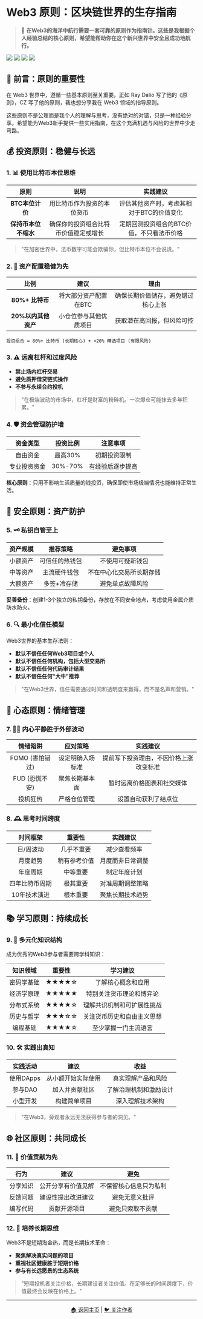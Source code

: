 # Web3 原则：区块链世界的生存指南

> 🧭 **在Web3的海洋中航行需要一套可靠的原则作为指南针。这些是我根据个人经验总结的核心原则，希望能帮助你在这个新兴世界中安全且成功地航行。**

![](https://img.shields.io/badge/作者-北海-blue)
![](https://img.shields.io/badge/难度-入门建议-yellow)
![](https://img.shields.io/badge/分类-Web3思考-green)
![](https://img.shields.io/badge/状态-持续更新-orange)

## 🌟 前言：原则的重要性

在 Web3 世界中，遵循一些基本原则至关重要。正如 Ray Dalio 写了他的《原则》，CZ 写了他的原则，我也想分享我在 Web3 领域的指导原则。

这些原则不是公理而是我个人的理解与思考，没有绝对的对错，只是一种经验分享。希望能为Web3新手提供一些实用指南，在这个充满机遇与风险的世界中少走弯路。

## 💰 投资原则：稳健与长远

### 1. 📊 使用比特币本位思维

| 原则 | 说明 | 实践建议 |
|:----:|:----:|:-------:|
| **BTC本位计价** | 用比特币作为投资的本位货币 | 评估其他资产时，考虑其相对于BTC的价值变化 |
| **保持币本位不缩水** | 确保你的投资组合比特币价值稳定或增长 | 定期回测投资组合的BTC价值，不只看法币价格 |

> "在加密世界中，法币数字可能会欺骗你，但比特币本位不会说谎。"

### 2. 🏦 资产配置稳健为先

| 比例 | 建议 | 理由 |
|:----:|:----:|:----:|
| **80%+ 比特币** | 将大部分资产配置在BTC | 确保长期价值储存，避免错过核心上涨 |
| **20%以内其他资产** | 小仓位参与其他优质项目 | 获取潜在高回报，但风险可控 |

```
投资组合 = 80%+ 比特币 (长期核心) + <20% 精选项目 (有限风险)
```

### 3. ⚠️ 远离杠杆和过度风险

- **禁止场内杠杆交易**
- **避免质押借贷链式操作**
- **不参与永续合约投机**

> "在极端波动的市场中，杠杆是财富的粉碎机。一次爆仓可能抹去多年积累。"

### 4. 🛡️ 资金管理防护墙

| 资金类型 | 投资比例 | 注意事项 |
|:--------:|:--------:|:--------:|
| 自由资金 | 最高30% | 初期投资限制 |
| 专业投资资金 | 30%-70% | 有经验后逐步提高 |

**核心原则**：只用不影响生活质量的钱投资，确保即使市场极端情况也能维持正常生活。

## 🔐 安全原则：资产防护

### 5. 🗝️ 私钥自管至上

| 资产规模 | 推荐策略 | 避免事项 |
|:--------:|:--------:|:--------:|
| 小额资产 | 可信任的热钱包 | 不使用可疑新钱包 |
| 中等资产 | 主流硬件钱包 | 不在中心化交易所长期存储 |
| 大额资产 | 多签+冷存储 | 避免单点故障风险 |

**妥善备份**：创建1-3个独立的私钥备份，存放在不同安全地点，考虑使用金属介质防水防火。

### 6. 🔍 最小化信任模型

Web3世界的基本生存法则：

- **默认不信任任何Web3项目或个人**
- **默认不信任任何机构，包括大型交易所**
- **默认不信任任何代码审计结果**
- **默认不信任任何"大牛"推荐**

> "在Web3世界，信任需要通过时间和透明度来赢得，而不是名声和营销。"

## 🧠 心态原则：情绪管理

### 7. 🧘‍♂️ 内心平静胜于外部波动

| 情绪陷阱 | 应对策略 | 实践建议 |
|:--------:|:--------:|:--------:|
| FOMO (害怕错过) | 设定明确入场标准 | 提前写下投资理由，不因价格上涨改变标准 |
| FUD (恐慌不安) | 聚焦长期基本面 | 暂时远离价格图表和社交媒体 |
| 投机狂热 | 严格仓位管理 | 设置自动获利了结点位 |

### 8. 🕰️ 思考时间跨度

| 时间框架 | 重要性 | 实践建议 |
|:--------:|:--------:|:--------:|
| 日/周波动 | 几乎不重要 | 减少查看频率 |
| 月度趋势 | 稍有参考价值 | 月度而非日常调整 |
| 年度周期 | 中等重要 | 制定年度计划 |
| 四年比特币周期 | 极其重要 | 对准周期调整策略 |
| 10年技术演进 | 根本重要 | 聚焦长期技术趋势 |

## 📚 学习原则：持续成长

### 9. 📖 多元化知识结构

成为优秀的Web3参与者需要跨学科知识：

| 知识领域 | 重要性 | 学习建议 |
|:--------:|:--------:|:--------:|
| 密码学基础 | ★★★★☆ | 了解核心概念和应用 |
| 经济学原理 | ★★★★★ | 特别关注货币理论和博弈论 |
| 分布式系统 | ★★★★☆ | 理解共识机制和可扩展性挑战 |
| 历史与哲学 | ★★★☆☆ | 关注货币历史和自由主义思想 |
| 编程基础 | ★★★★☆ | 至少掌握一门主流语言 |

### 10. 🛠️ 实践出真知

| 实践活动 | 建议 | 收益 |
|:--------:|:----:|:----:|
| 使用DApps | 从小额开始实际使用 | 真实理解产品和风险 |
| 参与DAO | 加入并贡献社区 | 了解治理机制和激励设计 |
| 小型开发 | 构建简单项目 | 深入理解技术架构 |

> "在Web3，旁观者永远无法获得参与者的洞见。"

## 🌐 社区原则：共同成长

### 11. 🤝 价值贡献为先

| 行为 | 建议 | 避免 |
|:----:|:----:|:----:|
| 分享知识 | 公开分享有价值见解 | 不保留核心信息只为私利 |
| 反馈问题 | 建设性提出改进建议 | 避免无意义批评 |
| 编写代码 | 贡献开源项目 | 避免只索取不贡献 |

### 12. 🌱 培养长期思维

Web3不是短期淘金热，而是长期技术革命：

- **聚焦解决真实问题的项目**
- **重视社区健康胜于短期价格**
- **参与有长远愿景的生态系统**

> "短期投机者关注价格，长期建设者关注价值。在足够长的时间跨度下，价值最终会反映在价格上。"

---

<div align="center">
<a href="https://github.com/beihaili/Get-Started-with-Web3">🏠 返回主页</a> | 
<a href="https://twitter.com/bhbtc1337">🐦 关注作者</a>
</div>
